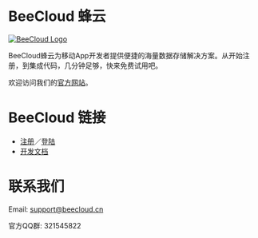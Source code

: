 # BeeCloud 蜂云

[![BeeCloud Logo](http://beecloud.cn/image/banner.jpg)](http://beecloud.cn/)

BeeCloud蜂云为移动App开发者提供便捷的海量数据存储解决方案。从开始注册，到集成代码，几分钟足够，快来免费试用吧。

欢迎访问我们的[官方网站](http://beecloud.cn)。

# BeeCloud 链接

* [注册](http://beecloud.cn/register.php)／[登陆](http://beecloud.cn/login.php)
* [开发文档](http://beecloud.cn/doc/)

# 联系我们

Email: support@beecloud.cn

官方QQ群: 321545822
